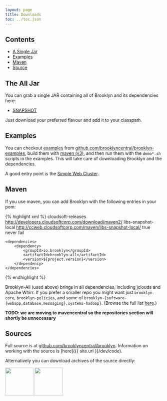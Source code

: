 ```yaml
---
layout: page
title: Downloads
toc: ../toc.json
---
```


## Contents

* [A Single Jar](#alljar)
* [Examples](#alljar)
* [Maven](#alljar)  
* [Source](#alljar)


## The All Jar

You can grab a single JAR containing all of Brooklyn and its dependencies here:

<!-- BROOKLYN_VERSION_BELOW -->
* [SNAPSHOT](http://ccweb.cloudsoftcorp.com/maven/libs-snapshot-local/io/brooklyn/brooklyn-all/0.4.0-SNAPSHOT/)

Just download your preferred flavour and add it to your classpath.


## Examples

You can checkout 
[examples]({{site.url}}/use/examples) 
from [github.com/brooklyncentral/brooklyn-examples](http://github.com/brooklyncentral/brooklyn-examples),
build them with [maven (v3)]({{site.url}}/dev/build/), 
and then run them with the ``demo*.sh`` scripts in the examples.
This will take care of downloading Brooklyn and the dependencies.

A good entry point is the [Simple Web Cluster]({{site.url}}/use/examples/webcluster.html).


## Maven

If you use maven, you can add Brooklyn with the following entries in your pom:

{% highlight xml %}
    <repositories>
        <repository>
            <id>cloudsoft-releases</id>
            <url>http://developers.cloudsoftcorp.com/download/maven2/</url>
        </repository>
        <repository>
            <id>libs-snapshot-local</id>
            <url>http://ccweb.cloudsoftcorp.com/maven/libs-snapshot-local/</url>
            <snapshots>
                <enabled>true</enabled>
                <updatePolicy>never</updatePolicy>
                <checksumPolicy>fail</checksumPolicy>
            </snapshots>
        </repository>
    </repositories>
    
    <dependencies>
        <dependency>
            <groupId>io.brooklyn</groupId>
            <artifactId>brooklyn-all</artifactId>
            <version>${project.version}</version>
        </dependency>
    </dependencies>
{% endhighlight %}

Brooklyn-All (used above) brings in all dependencies, including jclouds and Apache Whirr.
If you prefer a smaller repo you might want just ``brooklyn-core``,  ``brooklyn-policies``, 
and some of ``brooklyn-{software-{webapp,database,messaging},systems-hadoop}``.
(Browse the full list [here](http://ccweb.cloudsoftcorp.com/maven/libs-snapshot-local/brooklyn/).)

**TODO: we are moving to mavencentral so the repositories section will shortly be unnecessary**


## Sources

Full source is at [github.com/brooklyncentral/brooklyn](http://github.com/brooklyncentral/brooklyn).
Information on working with the source is [here]({{ site.url }}/dev/code).

Alternatively you can download archives of the source directly:

<a href="https://github.com/brooklyncentral/brooklyn/tarball/master"><img border="0" width="90" src="https://github.com/images/modules/download/tar.png"></a>
<a href="https://github.com/brooklyncentral/brooklyn/zipball/master"><img border="0" width="90" src="https://github.com/images/modules/download/zip.png"></a>

